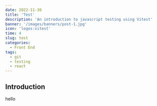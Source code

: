 ```yaml
---
date: 2022-11-30
title: 'Test'
description: 'An introduction to javascript testing using Vitest'
banner: '/images/banners/post-1.jpg'
icon: 'logos:vitest'
time: 4
slug: test
categories: 
  - Front End
tags:
  - git
  - testing
  - react
---
```


## Introduction

hello